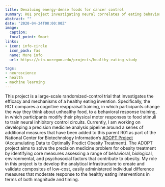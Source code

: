 ```yaml
---
title: Devaluing energy-dense foods for cancer control
summary: R01 project investigating neural correlates of eating behavior change.
abstract: ""
date: "2020-04-24T00:00:00Z"
image:
  caption: 
  focal_point: Smart
links:
- icon: info-circle
  icon_pack: fas
  name: More info
  url: https://ctn.uoregon.edu/projects/healthy-eating-study

tags:
- neuroscience
- health
- machine learning
---
```


This project is a large-scale randomized-control trial that investigates the efficacy and mechanisms of a healthy eating invention. Specifically, the RCT compares a cognitive reappraisal training, in which participants change the way they think about unhealthy food, to a behavioral response training, in which participants modify their physical motor responses to food stimuli to train neural inhibitory control circuits. Currently, I am working on developing a precision medicine analysis pipeline around a series of additional measures that have been added to this parent R01 as part of the National Center for Biotechnology Information’s [ADOPT Project](https://www.nhlbi.nih.gov/science/adopt) (Accumulating Data to Optimally Predict Obesity Treatment). The ADOPT project aims to solve the precision medicine problem for obesity treatment by identifying core measures assessing a range of behavioral, biological, environmental, and psychosocial factors that contribute to obesity. My role in this project is to develop the analytical infrastructure to create and validate composites of low-cost, easily administered individual difference measures that moderate response to the healthy eating interventions in terms of both magnitude and timing.
